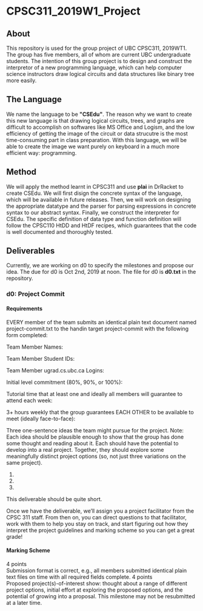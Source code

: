 # CPSC311_2019W1_Project

## About
This repository is used for the group project of UBC CPSC311, 2019WT1. The group has five members, all of whom are current UBC undergraduate students. The intention of this group project is to design and construct the interpretor of a new programming language, which can help computer science instructors draw logical circuits and data structures like binary tree more easily. 

## The Language
We name the language to be **"CSEdu"**. The reason why we want to create this new language is that drawing logical circuits, trees, and graphs are difficult to accomplish on softwares like MS Office and Logism, and the low efficiency of getting the image of the circuit or data strucutre is the most time-consuming part in class preparation. With this language, we will be able to create the image we want purely on keyboard in a much more efficient way: programming.

## Method
We will apply the method learnt in CPSC311 and use **plai** in DrRacket to create CSEdu. We will first disign the concrete syntax of the language, which will be available in future releases. Then, we will work on designing the appropriate datatype and the parser for parsing expressions in concrete syntax to our abstract syntax. Finally, we construct the interpreter for CSEdu. The specific definition of data type and function definition will follow the CPSC110 HtDD and HtDF recipes, which guarantees that the code is well documented and thoroughly tested. 

## Deliverables
Currently, we are working on d0 to specify the milestones and propose our idea. The due for d0 is Oct 2nd, 2019 at noon. The file for d0 is **d0.txt** in the repository.

### d0: Project Commit
#### Requirements
EVERY member of the team submits an identical plain text document named project-commit.txt to the handin target project-commit with the following form completed:

Team Member Names:

Team Member Student IDs:

Team Member ugrad.cs.ubc.ca Logins:

Initial level commitment (80%, 90%, or 100%):

Tutorial time that at least one and ideally all members will guarantee to attend
each week:

3+ hours weekly that the group guarantees EACH OTHER to be available
to meet (ideally face-to-face):

Three one-sentence ideas the team might pursue for the project. Note:
Each idea should be plausible enough to show that the group has done
some thought and reading about it. Each should have the potential to
develop into a real project. Together, they should explore some
meaningfully distinct project options (so, not just three variations
on the same project).

1. 

2. 

3. 
This deliverable should be quite short.

Once we have the deliverable, we’ll assign you a project facilitator from the CPSC 311 staff. From then on, you can direct questions to that facilitator, work with them to help you stay on track, and start figuring out how they interpret the project guidelines and marking scheme so you can get a great grade!

#### Marking Scheme
4 points <br>
Submission format is correct, e.g., all members submitted identical plain text files on time with all required fields complete.
4 points <br>
Proposed project(s)-of-interest show: thought about a range of different project options, initial effort at exploring the proposed options, and the potential of growing into a proposal.
This milestone may not be resubmitted at a later time.
